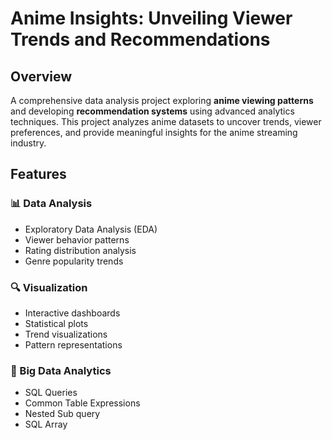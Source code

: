 # Anime Insights: Unveiling Viewer Trends and Recommendations

## Overview
A comprehensive data analysis project exploring **anime viewing patterns** and developing **recommendation systems** using advanced analytics techniques. This project analyzes anime datasets to uncover trends, viewer preferences, and provide meaningful insights for the anime streaming industry.

## Features

### 📊 Data Analysis
- Exploratory Data Analysis (EDA)  
- Viewer behavior patterns  
- Rating distribution analysis  
- Genre popularity trends  

### 🔍 Visualization
- Interactive dashboards  
- Statistical plots  
- Trend visualizations  
- Pattern representations  

### 🤖 Big Data Analytics
- SQL Queries
- Common Table Expressions 
- Nested Sub query 
- SQL Array

